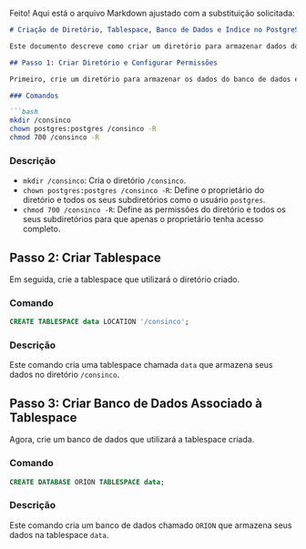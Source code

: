 Feito! Aqui está o arquivo Markdown ajustado com a substituição solicitada:

```markdown
# Criação de Diretório, Tablespace, Banco de Dados e Índice no PostgreSQL

Este documento descreve como criar um diretório para armazenar dados do banco de dados, configurar permissões, criar uma tablespace, um banco de dados associado a essa tablespace, e demonstrar a criação e remoção de um índice no PostgreSQL.

## Passo 1: Criar Diretório e Configurar Permissões

Primeiro, crie um diretório para armazenar os dados do banco de dados e configure as permissões adequadamente.

### Comandos

```bash
mkdir /consinco
chown postgres:postgres /consinco -R
chmod 700 /consinco -R
```

### Descrição

* `mkdir /consinco`: Cria o diretório `/consinco`.
* `chown postgres:postgres /consinco -R`: Define o proprietário do diretório e todos os seus subdiretórios como o usuário `postgres`.
* `chmod 700 /consinco -R`: Define as permissões do diretório e todos os seus subdiretórios para que apenas o proprietário tenha acesso completo.

## Passo 2: Criar Tablespace

Em seguida, crie a tablespace que utilizará o diretório criado.

### Comando

```sql
CREATE TABLESPACE data LOCATION '/consinco';
```

### Descrição

Este comando cria uma tablespace chamada `data` que armazena seus dados no diretório `/consinco`.

## Passo 3: Criar Banco de Dados Associado à Tablespace

Agora, crie um banco de dados que utilizará a tablespace criada.

### Comando

```sql
CREATE DATABASE ORION TABLESPACE data;
```

### Descrição

Este comando cria um banco de dados chamado `ORION` que armazena seus dados na tablespace `data`.
